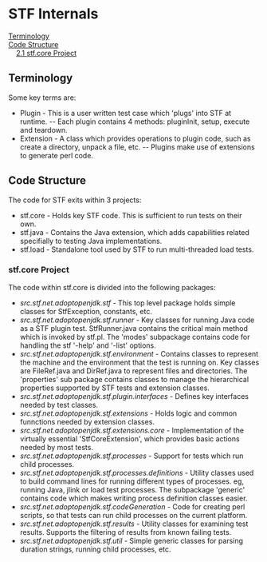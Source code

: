 # STF Internals

<a href="#1">Terminology</a>  
<a href="#2">Code Structure</a>  
&nbsp;&nbsp;&nbsp;&nbsp;<a href="#2.1">2.1 stf.core Project</a>

<a name="1"></a>
## Terminology

Some key terms are:
- Plugin - This is a user written test case which 'plugs' into STF at runtime.
-- Each plugin contains 4 methods: pluginInit, setup, execute and teardown.
- Extension - A class which provides operations to plugin code, such as create a directory, unpack a file, etc.
-- Plugins make use of extensions to generate perl code.

<a name="2"></a>
## Code Structure

The code for STF exits within 3 projects:
- stf.core - Holds key STF code. This is sufficient to run tests on their own.
- stf.java - Contains the Java extension, which adds capabilities related specifially to testing Java implementations.</li>
- stf.load - Standalone tool used by STF to run multi-threaded load tests.</li>

<a name="2.1"></a>
### stf.core Project

The code within stf.core is divided into the following packages:
- *src.stf.net.adoptopenjdk.stf* - This top level package holds simple classes for StfException, constants, etc.
- *src.stf.net.adoptopenjdk.stf.runner* - Key classes for running Java code as a STF plugin test.
StfRunner.java contains the critical main method which is invoked by stf.pl.
The 'modes' subpackage contains code for handling the stf '-help' and '-list' options.
- *src.stf.net.adoptopenjdk.stf.environment* - Contains classes to represent the machine and the environment that the test is running on.
Key classes are FileRef.java and DirRef.java to represent files and directories.
The 'properties' sub package contains classes to manage the hierarchical properties supported by STF tests and extension classes.
- *src.stf.net.adoptopenjdk.stf.plugin.interfaces* - Defines key interfaces needed by test classes.
- *src.stf.net.adoptopenjdk.stf.extensions* - Holds logic and common funnctions needed by extension classes.
- *src.stf.net.adoptopenjdk.stf.extensions.core* - Implementation of the virtually essential 'StfCoreExtension', which
provides basic actions needed by most tests.
- *src.stf.net.adoptopenjdk.stf.processes* - Support for tests which run child processes.
- *src.stf.net.adoptopenjdk.stf.processes.definitions* - Utility classes used to build command lines for running
different types of processes. eg, running Java, jlink or load test processes.
The subpackage 'generic' contains code which makes writing process definition classes easier.
- *src.stf.net.adoptopenjdk.stf.codeGeneration* - Code for creating perl scripts, so that tests can run child processes on the current platform.
- *src.stf.net.adoptopenjdk.stf.results* - Utility classes for examining test results. Supports the filtering of results from known failing tests.
- *src.stf.net.adoptopenjdk.stf.util* - Simple generic classes for parsing duration strings, running child processes, etc.
